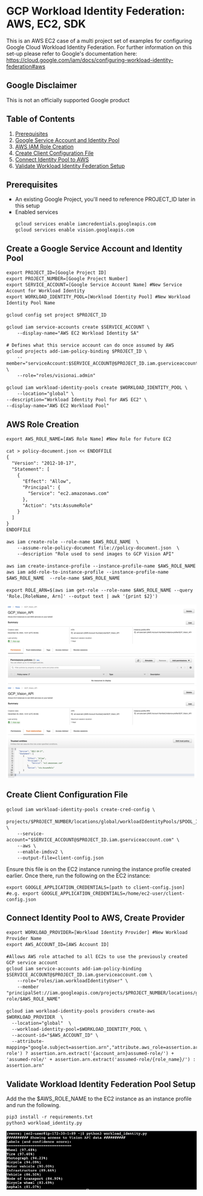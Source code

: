 # GCP Workload Identity Federation: AWS, EC2, SDK

This is an AWS EC2 case of a multi project set of examples for configuring Google Cloud Workload Identity Federation. For further information on this set-up please refer to Google's documentation here: https://cloud.google.com/iam/docs/configuring-workload-identity-federation#aws

## Google Disclaimer
This is not an officially supported Google product

## Table of Contents
1. [Prerequisites](https://github.com/dreardon/gcp-workload-identity-federation-aws-ec2-sdk#prerequisites)
1. [Google Service Account and Identity Pool](https://github.com/dreardon/gcp-workload-identity-federation-aws-ec2-sdk#create-a-google-service-account-and-identity-pool)
1. [AWS IAM Role Creation](https://github.com/dreardon/gcp-workload-identity-federation-aws-ec2-sdk#aws-role-creation)
1. [Create Client Configuration File](https://github.com/dreardon/gcp-workload-identity-federation-aws-ec2-sdk#create-client-configuration-file)
1. [Connect Identity Pool to AWS](https://github.com/dreardon/gcp-workload-identity-federation-aws-ec2-sdk#connect-identity-pool-to-aws-create-provider)
1. [Validate Workload Identity Federation Setup](https://github.com/dreardon/gcp-workload-identity-federation-aws-ec2-sdk#validate-workload-identity-federation-pool-setup)

## Prerequisites
<ul type="square"><li>An existing Google Project, you'll need to reference PROJECT_ID later in this setup</li>
<li>Enabled services</li>

```
gcloud services enable iamcredentials.googleapis.com
gcloud services enable vision.googleapis.com
```
</ul>

## Create a Google Service Account and Identity Pool
```
export PROJECT_ID=[Google Project ID]
export PROJECT_NUMBER=[Google Project Number]
export SERVICE_ACCOUNT=[Google Service Account Name] #New Service Account for Workload Identity
export WORKLOAD_IDENTITY_POOL=[Workload Identity Pool] #New Workload Identity Pool Name

gcloud config set project $PROJECT_ID

gcloud iam service-accounts create $SERVICE_ACCOUNT \
    --display-name="AWS EC2 Workload Identity SA"

# Defines what this service account can do once assumed by AWS
gcloud projects add-iam-policy-binding $PROJECT_ID \
    --member="serviceAccount:$SERVICE_ACCOUNT@$PROJECT_ID.iam.gserviceaccount.com" \
    --role="roles/visionai.admin"

gcloud iam workload-identity-pools create $WORKLOAD_IDENTITY_POOL \
    --location="global" \
--description="Workload Identity Pool for AWS EC2" \
--display-name="AWS EC2 Workload Pool"
```

## AWS Role Creation

```
export AWS_ROLE_NAME=[AWS Role Name] #New Role for Future EC2

cat > policy-document.json << ENDOFFILE
{
  "Version": "2012-10-17",
  "Statement": [
    {
      "Effect": "Allow",
      "Principal": {
        "Service": "ec2.amazonaws.com"
      },
      "Action": "sts:AssumeRole"
    }
  ]
}
ENDOFFILE

aws iam create-role --role-name $AWS_ROLE_NAME  \
    --assume-role-policy-document file://policy-document.json  \
    --description "Role used to send images to GCP Vision API"

aws iam create-instance-profile --instance-profile-name $AWS_ROLE_NAME 
aws iam add-role-to-instance-profile --instance-profile-name $AWS_ROLE_NAME  --role-name $AWS_ROLE_NAME 

export ROLE_ARN=$(aws iam get-role --role-name $AWS_ROLE_NAME --query 'Role.[RoleName, Arn]' --output text | awk '{print $2}')
```
![AWS Role Permission Tab](images/aws_permissions.png)
![AWS Role Trust Tab](images/aws_trust.png)


## Create Client Configuration File
```
gcloud iam workload-identity-pools create-cred-config \
    projects/$PROJECT_NUMBER/locations/global/workloadIdentityPools/$POOL_ID/providers/$PROVIDER_ID \
    --service-account="$SERVICE_ACCOUNT@$PROJECT_ID.iam.gserviceaccount.com" \
    --aws \
    --enable-imdsv2 \
    --output-file=client-config.json
```
Ensure this file is on the EC2 instance running the instance profile created earlier. Once there, run the following on the EC2 instance:

```
export GOOGLE_APPLICATION_CREDENTIALS=[path to client-config.json]
#e.g. export GOOGLE_APPLICATION_CREDENTIALS=/home/ec2-user/client-config.json
```

## Connect Identity Pool to AWS, Create Provider

```
export WORKLOAD_PROVIDER=[Workload Identity Provider] #New Workload Provider Name
export AWS_ACCOUNT_ID=[AWS Account ID]

#Allows AWS role attached to all EC2s to use the previously created GCP service account
gcloud iam service-accounts add-iam-policy-binding $SERVICE_ACCOUNT@$PROJECT_ID.iam.gserviceaccount.com \
    --role="roles/iam.workloadIdentityUser" \
    --member "principalSet://iam.googleapis.com/projects/$PROJECT_NUMBER/locations/global/workloadIdentityPools/$WORKLOAD_IDENTITY_POOL/attribute.aws_role/arn:aws:sts::$AWS_ACCOUNT_ID:assumed-role/$AWS_ROLE_NAME"

gcloud iam workload-identity-pools providers create-aws $WORKLOAD_PROVIDER  \
  --location="global"  \
  --workload-identity-pool=$WORKLOAD_IDENTITY_POOL \
  --account-id="$AWS_ACCOUNT_ID" \
  --attribute-mapping="google.subject=assertion.arn","attribute.aws_role=assertion.arn.contains('assumed-role') ? assertion.arn.extract('{account_arn}assumed-role/') + 'assumed-role/' + assertion.arn.extract('assumed-role/{role_name}/') : assertion.arn"
```

## Validate Workload Identity Federation Pool Setup
Add the the $AWS_ROLE_NAME to the EC2 instance as an instance profile and run the following.
```
pip3 install -r requirements.txt
python3 workload_identity.py
```
![Vision API Validation](images/validate.png)